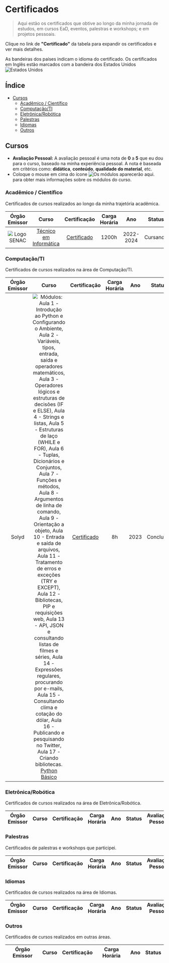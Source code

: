 # Certificados

> Aqui estão os certificados que obtive ao longo da minha jornada de estudos, em cursos EaD, eventos, palestras e workshops; e em projetos pessoais.

Clique no link de **"Certificado"** da tabela para expandir os certificados e ver mais detalhes.

As bandeiras dos países indicam o idioma do certificado. Os certificados em Inglês estão marcados com a bandeira dos Estados Unidos ![][usa]

## Índice

-   [Cursos](#cursos)
    -   [Acadêmico / Científico](#acadêmico--científico)
    -   [Computação/TI](#computaçãoti)
    -   [Eletrônica/Robótica](#eletrônicarobótica)
    -   [Palestras](#palestras)
    -   [Idiomas](#idiomas)
    -   [Outros](#outros)

## Cursos
- **Avaliação Pessoal:** A avaliação pessoal é uma nota de **0** a **5** que eu dou para o curso, baseado na minha experiência pessoal. A nota é baseada em critérios como: **didática**, **conteúdo**, **qualidade do material**, etc.
- Coloque o mouse em cima do ícone ![][info] para obter mais informações sobre os módulos do curso.

### Acadêmico / Científico

Certificados de cursos realizados ao longo da minha trajetória acadêmica.

| Órgão Emissor |                                Curso                                |                                       Certificação                                       | Carga Horária | Ano  | Status | Avaliação Pessoal |
| :-----------: | :-----------------------------------------------------------------: | :--------------------------------------------------------------------------------------: | :-----------: | :--: | :----: | :---------------: |
| ![][senac] | [Técnico em Informática](https://www.sp.senac.br/cursos-tecnicos/curso-tecnico-em-informatica) | [Certificado][1] | 1200h | 2022-2024 | Cursando | ![][nota10]

### Computação/TI

Certificados de cursos realizados na área de Computação/TI.

| Órgão Emissor | Curso | Certificação | Carga Horária | Ano | Status | Avaliação Pessoal |
| :-----------: | :---: | :----------: | :-----------: | :-: | :----: | :---------------: |
| Solyd | ![][solydpybasico] &#013; [Python Básico](https://solyd.com.br/treinamentos/python-basico/) | [Certificado](https://solyd.com.br/verificar/NXLsP48GT9/) | 8h | 2023 | Concluído | ![][nota10]

### Eletrônica/Robótica

Certificados de cursos realizados na área de Eletrônica/Robótica.

| Órgão Emissor | Curso | Certificação | Carga Horária | Ano | Status | Avaliação Pessoal |
| :-----------: | :---: | :----------: | :-----------: | :-: | :----: | :---------------: |

### Palestras

Certificados de palestras e workshops que participei.

| Órgão Emissor | Curso | Certificação | Carga Horária | Ano | Status | Avaliação Pessoal |
| :-----------: | :---: | :----------: | :-----------: | :-: | :----: | :---------------: |

### Idiomas

Certificados de cursos realizados na área de Idiomas.

| Órgão Emissor | Curso | Certificação | Carga Horária | Ano | Status | Avaliação Pessoal |
| :-----------: | :---: | :----------: | :-----------: | :-: | :----: | :---------------: |

### Outros

Certificados de cursos realizados em outras áreas.

| Órgão Emissor | Curso | Certificação | Carga Horária | Ano | Status |
| :-----------: | :---: | :----------: | :-----------: | :-: | :----: |

<!-- REFERÊNCIAS -->
<!-- Imagens -->

[senac]: /assets/senac_logo.png "Logo SENAC"

<!-- Idiomas -->
[usa]: /assets/united-states.png "Estados Unidos"

<!-- [img-certificado]: https://img.shields.io/badge/Certificado-000000?style=for-the-badge&logo=appveyor
 -->

<!-- Links/Certificados -->
[1]: /Acadêmico/SENAC_Tec_Informática.pdf "Certificado SENAC - Técnico em Informática"

<!-- Notas (estrelas) -->
[nota1]: assets/n1.png "0.5"
[nota2]: assets/n2.png "1.0"
[nota3]: assets/n3.png "1.5"
[nota4]: assets/n4.png "2.0"
[nota5]: assets/n5.png "2.5"
[nota6]: assets/n6.png "3.0"
[nota7]: assets/n7.png "3.5"
[nota8]: assets/n8.png "4.0"
[nota9]: assets/n9.png "4.5"
[nota10]: assets/n10.png "5.0"

<!-- Informações sobre os módulos dos cursos --- Regex: (Módulos:)?\n?\d+ - (.*)\n? -->
[info]: /assets/info.png "Os módulos aparecerão aqui."
[solydpybasico]: /assets/info.png "Módulos: &#013; Aula 1 - Introdução ao Python e Configurando o Ambiente,&#013; Aula 2 - Variáveis, tipos, entrada, saída e operadores matemáticos,&#013; Aula 3 - Operadores lógicos e estruturas de decisões (IF e ELSE),&#013; Aula 4 - Strings e listas,&#013; Aula 5 - Estruturas de laço (WHILE e FOR),&#013; Aula 6 - Tuplas, Dicionários e Conjuntos,&#013; Aula 7 - Funções e métodos,&#013; Aula 8 - Argumentos de linha de comando,&#013; Aula 9 - Orientação a objeto,&#013; Aula 10 - Entrada e saída de arquivos,&#013; Aula 11 - Tratamento de erros e exceções (TRY e EXCEPT),&#013; Aula 12 - Bibliotecas, PIP e requisições web,&#013; Aula 13 - API, JSON e consultando listas de filmes e séries,&#013; Aula 14 - Expressões regulares, procurando por e-mails,&#013; Aula 15 - Consultando clima e cotação do dólar,&#013; Aula 16 - Publicando e pesquisando no Twitter,&#013; Aula 17 - Criando bibliotecas.&#013;"
